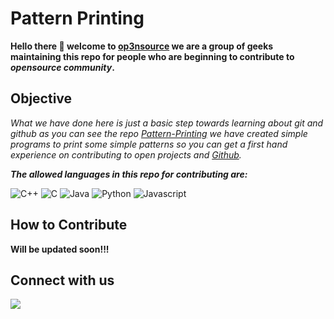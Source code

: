 # Pattern Printing
**Hello there :raised_hands: welcome to [op3nsource](https://github.com/op3nsource) we are a group of geeks maintaining this repo for people who are beginning to contribute to _opensource community_.**

## Objective


_What we have done here is just a basic step towards learning about git and github as you can see the repo [Pattern-Printing](https://github.com/op3nsource/Pattern-Printing) we have created simple programs to print some simple patterns so you can get a first hand experience on contributing to open projects and [Github](https://en.wikipedia.org/wiki/GitHub)._

***The allowed languages in this repo for contributing are:***


![C++](https://cdn.iconscout.com/icon/premium/png-64-thumb/cpp-4-236229.png)
![C](https://cdn.iconscout.com/icon/premium/png-64-thumb/c-11-236231.png)
![Java](https://cdn.iconscout.com/icon/free/png-64/java-58-1174951.png)
![Python](https://cdn.iconscout.com/icon/free/png-64/python-2038870-1720083.png)
![Javascript](https://cdn.iconscout.com/icon/free/png-64/javascript-24-1174950.png)

## How to Contribute
 
**Will be updated soon!!!**

## Connect with us

[<img src="https://upload.wikimedia.org/wikipedia/commons/thumb/8/82/Telegram_logo.svg/32px-Telegram_logo.svg.png">](https://t.me/c_channels)
